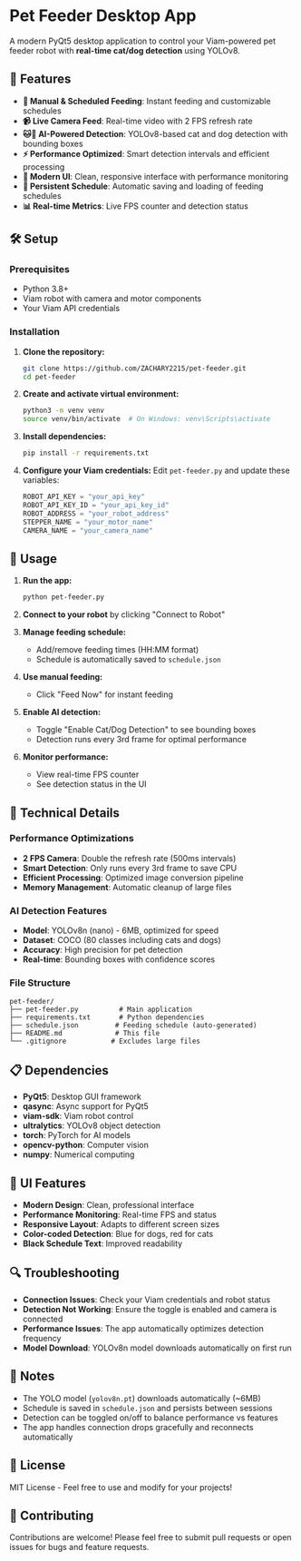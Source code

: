 # Pet Feeder Desktop App

A modern PyQt5 desktop application to control your Viam-powered pet feeder robot with **real-time cat/dog detection** using YOLOv8.

## 🚀 Features

- **🤖 Manual & Scheduled Feeding**: Instant feeding and customizable schedules
- **📹 Live Camera Feed**: Real-time video with 2 FPS refresh rate
- **🐱🐶 AI-Powered Detection**: YOLOv8-based cat and dog detection with bounding boxes
- **⚡ Performance Optimized**: Smart detection intervals and efficient processing
- **🎨 Modern UI**: Clean, responsive interface with performance monitoring
- **💾 Persistent Schedule**: Automatic saving and loading of feeding schedules
- **📊 Real-time Metrics**: Live FPS counter and detection status

## 🛠️ Setup

### Prerequisites
- Python 3.8+
- Viam robot with camera and motor components
- Your Viam API credentials

### Installation

1. **Clone the repository:**
   ```bash
   git clone https://github.com/ZACHARY2215/pet-feeder.git
   cd pet-feeder
   ```

2. **Create and activate virtual environment:**
   ```bash
   python3 -m venv venv
   source venv/bin/activate  # On Windows: venv\Scripts\activate
   ```

3. **Install dependencies:**
   ```bash
   pip install -r requirements.txt
   ```

4. **Configure your Viam credentials:**
   Edit `pet-feeder.py` and update these variables:
   ```python
   ROBOT_API_KEY = "your_api_key"
   ROBOT_API_KEY_ID = "your_api_key_id"
   ROBOT_ADDRESS = "your_robot_address"
   STEPPER_NAME = "your_motor_name"
   CAMERA_NAME = "your_camera_name"
   ```

## 🎯 Usage

1. **Run the app:**
   ```bash
   python pet-feeder.py
   ```

2. **Connect to your robot** by clicking "Connect to Robot"

3. **Manage feeding schedule:**
   - Add/remove feeding times (HH:MM format)
   - Schedule is automatically saved to `schedule.json`

4. **Use manual feeding:**
   - Click "Feed Now" for instant feeding

5. **Enable AI detection:**
   - Toggle "Enable Cat/Dog Detection" to see bounding boxes
   - Detection runs every 3rd frame for optimal performance

6. **Monitor performance:**
   - View real-time FPS counter
   - See detection status in the UI

## 🔧 Technical Details

### Performance Optimizations
- **2 FPS Camera**: Double the refresh rate (500ms intervals)
- **Smart Detection**: Only runs every 3rd frame to save CPU
- **Efficient Processing**: Optimized image conversion pipeline
- **Memory Management**: Automatic cleanup of large files

### AI Detection Features
- **Model**: YOLOv8n (nano) - 6MB, optimized for speed
- **Dataset**: COCO (80 classes including cats and dogs)
- **Accuracy**: High precision for pet detection
- **Real-time**: Bounding boxes with confidence scores

### File Structure
```
pet-feeder/
├── pet-feeder.py          # Main application
├── requirements.txt       # Python dependencies
├── schedule.json         # Feeding schedule (auto-generated)
├── README.md             # This file
└── .gitignore           # Excludes large files
```

## 📋 Dependencies

- **PyQt5**: Desktop GUI framework
- **qasync**: Async support for PyQt5
- **viam-sdk**: Viam robot control
- **ultralytics**: YOLOv8 object detection
- **torch**: PyTorch for AI models
- **opencv-python**: Computer vision
- **numpy**: Numerical computing

## 🎨 UI Features

- **Modern Design**: Clean, professional interface
- **Performance Monitoring**: Real-time FPS and status
- **Responsive Layout**: Adapts to different screen sizes
- **Color-coded Detection**: Blue for dogs, red for cats
- **Black Schedule Text**: Improved readability

## 🔍 Troubleshooting

- **Connection Issues**: Check your Viam credentials and robot status
- **Detection Not Working**: Ensure the toggle is enabled and camera is connected
- **Performance Issues**: The app automatically optimizes detection frequency
- **Model Download**: YOLOv8n model downloads automatically on first run

## 📝 Notes

- The YOLO model (`yolov8n.pt`) downloads automatically (~6MB)
- Schedule is saved in `schedule.json` and persists between sessions
- Detection can be toggled on/off to balance performance vs features
- The app handles connection drops gracefully and reconnects automatically

## 📄 License

MIT License - Feel free to use and modify for your projects!

## 🤝 Contributing

Contributions are welcome! Please feel free to submit pull requests or open issues for bugs and feature requests. 
